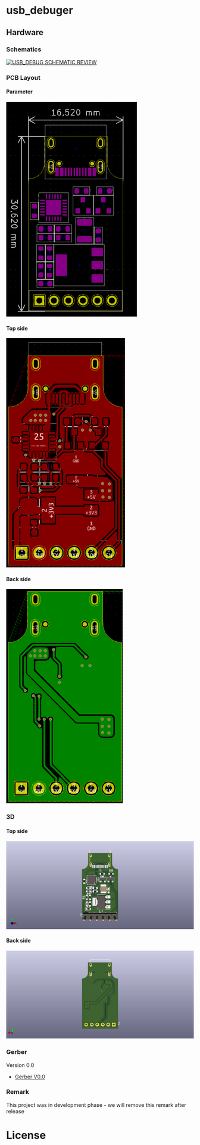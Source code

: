 # usb_debuger

## Hardware

### Schematics

[![USB_DEBUG SCHEMATIC REVIEW](assets/demo/schematic.png)](assets/demo/schematic.pdf)
### PCB Layout

#### Parameter
[![USB_DEBUG PARAMETER](assets/demo/pcb-dimension.png)](assets/demo/pcb-dimension.png)

#### Top side

[![USB_DEBUG PCB REVIEW](assets/demo/pcb_top.png)](assets/demo/pcb_top.png)

#### Back side

[![USB_DEBUG PCB REVIEW](assets/demo/pcb_bottom.png)](assets/demo/pcb_bottom.png)

### 3D

#### Top side

![USB_DEBUG 3D REVIEW(assets/demo/3d_top.png)](assets/demo/3d_top.png)

#### Back side

![USB_DEBUG 3D REVIEW(assets/demo/3d_bottom.png)](assets/demo/3d_bottom.png)

### Gerber

Version 0.0

- [Gerber V0.0](./assets/demo/gerber.rar)

### Remark

This project was in development phase - we will remove this remark after release

# License

